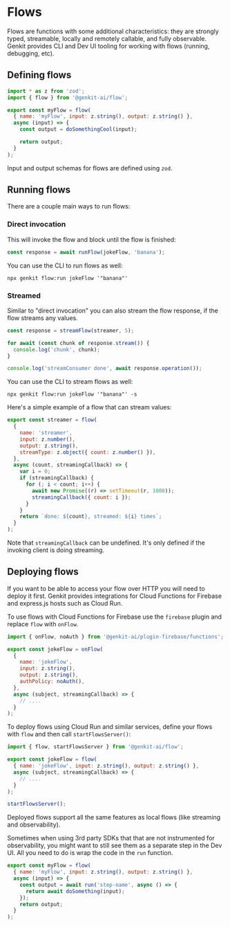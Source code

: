 # Flows

Flows are functions with some additional characteristics: they are strongly
typed, streamable, locally and remotely callable, and fully observable. Genkit
provides CLI and Dev UI tooling for working with flows (running, debugging,
etc).

## Defining flows

```javascript
import * as z from 'zod';
import { flow } from '@genkit-ai/flow';

export const myFlow = flow(
  { name: 'myFlow', input: z.string(), output: z.string() },
  async (input) => {
    const output = doSomethingCool(input);

    return output;
  }
);
```

Input and output schemas for flows are defined using `zod`.

## Running flows

There are a couple main ways to run flows:

### Direct invocation

This will invoke the flow and block until the flow is finished:

```js
const response = await runFlow(jokeFlow, 'banana');
```

You can use the CLI to run flows as well:

```posix-terminal
npx genkit flow:run jokeFlow '"banana"'
```

### Streamed

Similar to "direct invocation" you can also stream the flow response, if the
flow streams any values.

```javascript
const response = streamFlow(streamer, 5);

for await (const chunk of response.stream()) {
  console.log('chunk', chunk);
}

console.log('streamConsumer done', await response.operation());
```

You can use the CLI to stream flows as well:

```posix-terminal
npx genkit flow:run jokeFlow '"banana"' -s
```

Here's a simple example of a flow that can stream values:

```javascript
export const streamer = flow(
  {
    name: 'streamer',
    input: z.number(),
    output: z.string(),
    streamType: z.object({ count: z.number() }),
  },
  async (count, streamingCallback) => {
    var i = 0;
    if (streamingCallback) {
      for (; i < count; i++) {
        await new Promise((r) => setTimeout(r, 1000));
        streamingCallback({ count: i });
      }
    }
    return `done: ${count}, streamed: ${i} times`;
  }
);
```

Note that `streamingCallback` can be undefined. It's only defined if the
invoking client is doing streaming.

## Deploying flows

If you want to be able to access your flow over HTTP you will need to deploy it
first. Genkit provides integrations for Cloud Functions for Firebase and
express.js hosts such as Cloud Run.

To use flows with Cloud Functions for Firebase use the `firebase` plugin
and replace `flow` with `onFlow`.

```js
import { onFlow, noAuth } from '@genkit-ai/plugin-firebase/functions';

export const jokeFlow = onFlow(
  {
    name: 'jokeFlow',
    input: z.string(),
    output: z.string(),
    authPolicy: noAuth(),
  },
  async (subject, streamingCallback) => {
    // ....
  }
);
```

To deploy flows using Cloud Run and similar services, define your flows with
`flow` and then call `startFlowsServer()`:

```js
import { flow, startFlowsServer } from '@genkit-ai/flow';

export const jokeFlow = flow(
  { name: 'jokeFlow', input: z.string(), output: z.string() },
  async (subject, streamingCallback) => {
    // ....
  }
);

startFlowsServer();
```

Deployed flows support all the same features as local flows (like streaming and
observability).

Sometimes when using 3rd party SDKs that that are not instrumented for
observability, you might want to still see them as a separate step in the Dev
UI. All you need to do is wrap the code in the `run` function.

```js
export const myFlow = flow(
  { name: 'myFlow', input: z.string(), output: z.string() },
  async (input) => {
    const output = await run('step-name', async () => {
      return await doSomething(input);
    });
    return output;
  }
);
```
